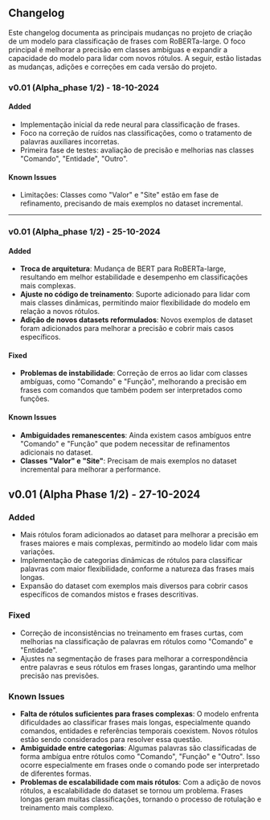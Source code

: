 ## Changelog

Este changelog documenta as principais mudanças no projeto de criação de um modelo para classificação de frases com RoBERTa-large. O foco principal é melhorar a precisão em classes ambíguas e expandir a capacidade do modelo para lidar com novos rótulos. A seguir, estão listadas as mudanças, adições e correções em cada versão do projeto.

### v0.01 (Alpha_phase 1/2) - 18-10-2024
#### Added
- Implementação inicial da rede neural para classificação de frases.
- Foco na correção de ruídos nas classificações, como o tratamento de palavras auxiliares incorretas.
- Primeira fase de testes: avaliação de precisão e melhorias nas classes "Comando", "Entidade", "Outro".
  
#### Known Issues
- Limitações: Classes como "Valor" e "Site" estão em fase de refinamento, precisando de mais exemplos no dataset incremental.

---

### v0.01 (Alpha_phase 1/2) - 25-10-2024
#### Added
- **Troca de arquitetura**: Mudança de BERT para RoBERTa-large, resultando em melhor estabilidade e desempenho em classificações mais complexas.
- **Ajuste no código de treinamento**: Suporte adicionado para lidar com mais classes dinâmicas, permitindo maior flexibilidade do modelo em relação a novos rótulos.
- **Adição de novos datasets reformulados**: Novos exemplos de dataset foram adicionados para melhorar a precisão e cobrir mais casos específicos.

#### Fixed
- **Problemas de instabilidade**: Correção de erros ao lidar com classes ambíguas, como "Comando" e "Função", melhorando a precisão em frases com comandos que também podem ser interpretados como funções.

#### Known Issues
- **Ambiguidades remanescentes**: Ainda existem casos ambíguos entre "Comando" e "Função" que podem necessitar de refinamentos adicionais no dataset.
- **Classes "Valor" e "Site"**: Precisam de mais exemplos no dataset incremental para melhorar a performance.


## v0.01 (Alpha Phase 1/2) - 27-10-2024

### **Added**
- Mais rótulos foram adicionados ao dataset para melhorar a precisão em frases maiores e mais complexas, permitindo ao modelo lidar com mais variações.
- Implementação de categorias dinâmicas de rótulos para classificar palavras com maior flexibilidade, conforme a natureza das frases mais longas.
- Expansão do dataset com exemplos mais diversos para cobrir casos específicos de comandos mistos e frases descritivas.

### **Fixed**
- Correção de inconsistências no treinamento em frases curtas, com melhorias na classificação de palavras em rótulos como "Comando" e "Entidade".
- Ajustes na segmentação de frases para melhorar a correspondência entre palavras e seus rótulos em frases longas, garantindo uma melhor precisão nas previsões.

### **Known Issues**
- **Falta de rótulos suficientes para frases complexas**: O modelo enfrenta dificuldades ao classificar frases mais longas, especialmente quando comandos, entidades e referências temporais coexistem. Novos rótulos estão sendo considerados para resolver essa questão.
- **Ambiguidade entre categorias**: Algumas palavras são classificadas de forma ambígua entre rótulos como "Comando", "Função" e "Outro". Isso ocorre especialmente em frases onde o comando pode ser interpretado de diferentes formas.
- **Problemas de escalabilidade com mais rótulos**: Com a adição de novos rótulos, a escalabilidade do dataset se tornou um problema. Frases longas geram muitas classificações, tornando o processo de rotulação e treinamento mais complexo.
